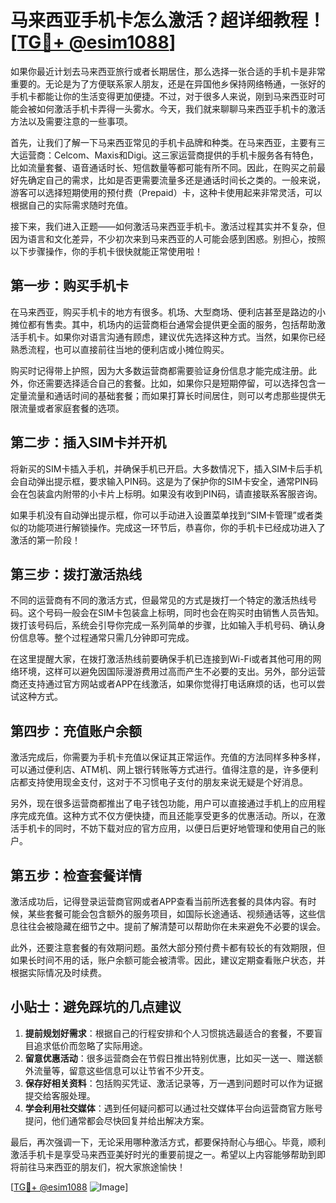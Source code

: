# 马来西亚手机卡怎么激活？超详细教程！[[TG💪+ @esim1088](https://t.me/s/esim1088)]

如果你最近计划去马来西亚旅行或者长期居住，那么选择一张合适的手机卡是非常重要的。无论是为了方便联系家人朋友，还是在异国他乡保持网络畅通，一张好的手机卡都能让你的生活变得更加便捷。不过，对于很多人来说，刚到马来西亚时可能会被如何激活手机卡弄得一头雾水。今天，我们就来聊聊马来西亚手机卡的激活方法以及需要注意的一些事项。

首先，让我们了解一下马来西亚常见的手机卡品牌和种类。在马来西亚，主要有三大运营商：Celcom、Maxis和Digi。这三家运营商提供的手机卡服务各有特色，比如流量套餐、语音通话时长、短信数量等都可能有所不同。因此，在购买之前最好先确定自己的需求，比如是否更需要流量多还是通话时间长之类的。一般来说，游客可以选择短期使用的预付费（Prepaid）卡，这种卡使用起来非常灵活，可以根据自己的实际需求随时充值。

接下来，我们进入正题——如何激活马来西亚手机卡。激活过程其实并不复杂，但因为语言和文化差异，不少初次来到马来西亚的人可能会感到困惑。别担心，按照以下步骤操作，你的手机卡很快就能正常使用啦！

## 第一步：购买手机卡

在马来西亚，购买手机卡的地方有很多。机场、大型商场、便利店甚至是路边的小摊位都有售卖。其中，机场内的运营商柜台通常会提供更全面的服务，包括帮助激活手机卡。如果你对语言沟通有顾虑，建议优先选择这种方式。当然，如果你已经熟悉流程，也可以直接前往当地的便利店或小摊位购买。

购买时记得带上护照，因为大多数运营商都需要验证身份信息才能完成注册。此外，你还需要选择适合自己的套餐。比如，如果你只是短期停留，可以选择包含一定量流量和通话时间的基础套餐；而如果打算长时间居住，则可以考虑那些提供无限流量或者家庭套餐的选项。

## 第二步：插入SIM卡并开机

将新买的SIM卡插入手机，并确保手机已开启。大多数情况下，插入SIM卡后手机会自动弹出提示框，要求输入PIN码。这是为了保护你的SIM卡安全，通常PIN码会在包装盒内附带的小卡片上标明。如果没有收到PIN码，请直接联系客服咨询。

如果手机没有自动弹出提示框，你可以手动进入设置菜单找到“SIM卡管理”或者类似的功能项进行解锁操作。完成这一环节后，恭喜你，你的手机卡已经成功进入了激活的第一阶段！

## 第三步：拨打激活热线

不同的运营商有不同的激活方式，但最常见的方式是拨打一个特定的激活热线号码。这个号码一般会在SIM卡包装盒上标明，同时也会在购买时由销售人员告知。拨打该号码后，系统会引导你完成一系列简单的步骤，比如输入手机号码、确认身份信息等。整个过程通常只需几分钟即可完成。

在这里提醒大家，在拨打激活热线前要确保手机已连接到Wi-Fi或者其他可用的网络环境，这样可以避免因国际漫游费用过高而产生不必要的支出。另外，部分运营商还支持通过官方网站或者APP在线激活，如果你觉得打电话麻烦的话，也可以尝试这种方式。

## 第四步：充值账户余额

激活完成后，你需要为手机卡充值以保证其正常运作。充值的方法同样多种多样，可以通过便利店、ATM机、网上银行转账等方式进行。值得注意的是，许多便利店都支持使用现金支付，这对于不习惯电子支付的朋友来说无疑是个好消息。

另外，现在很多运营商都推出了电子钱包功能，用户可以直接通过手机上的应用程序完成充值。这种方式不仅方便快捷，而且还能享受更多的优惠活动。所以，在激活手机卡的同时，不妨下载对应的官方应用，以便日后更好地管理和使用自己的账户。

## 第五步：检查套餐详情

激活成功后，记得登录运营商官网或者APP查看当前所选套餐的具体内容。有时候，某些套餐可能会包含额外的服务项目，如国际长途通话、视频通话等，这些信息往往会被隐藏在细节之中。提前了解清楚可以帮助你在未来避免不必要的误会。

此外，还要注意套餐的有效期问题。虽然大部分预付费卡都有较长的有效期限，但如果长时间不用的话，账户余额可能会被清零。因此，建议定期查看账户状态，并根据实际情况及时续费。

## 小贴士：避免踩坑的几点建议

1. **提前规划好需求**：根据自己的行程安排和个人习惯挑选最适合的套餐，不要盲目追求低价而忽略了实际用途。
2. **留意优惠活动**：很多运营商会在节假日推出特别优惠，比如买一送一、赠送额外流量等，留意这些信息可以让节省不少开支。
3. **保存好相关资料**：包括购买凭证、激活记录等，万一遇到问题时可以作为证据提交给客服处理。
4. **学会利用社交媒体**：遇到任何疑问都可以通过社交媒体平台向运营商官方账号提问，他们通常都会尽快回复并给出解决方案。

最后，再次强调一下，无论采用哪种激活方式，都要保持耐心与细心。毕竟，顺利激活手机卡是享受马来西亚美好时光的重要前提之一。希望以上内容能够帮助到即将前往马来西亚的朋友们，祝大家旅途愉快！

[[TG💪+ @esim1088](https://t.me/s/esim1088) ![Image](https://i.postimg.cc/4NQfJmqS/Snipaste-2025-05-13-00-14-12.png)]